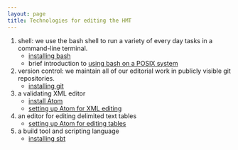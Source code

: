 ```yaml
---
layout: page
title: Technologies for editing the HMT
---
```






1.  shell:   we use the bash shell to run a variety of every day tasks in a command-line terminal.
    -   [installing bash](install-bash)
    -   brief introduction to [using bash on a POSIX system](posix)
2.  version control: we maintain all of our editorial work in publicly visible git repositories.
    -   [installing git](install-git)
3.  a validating XML editor
    -   [install Atom](atom)
    -   [setting up Atom for XML editing](atom-xml)
4.  an editor for editing delimited text tables
    -   [setting up Atom for editing tables](atom-tablr)
5.  a build tool and scripting language
    -   [installing sbt](sbt)
